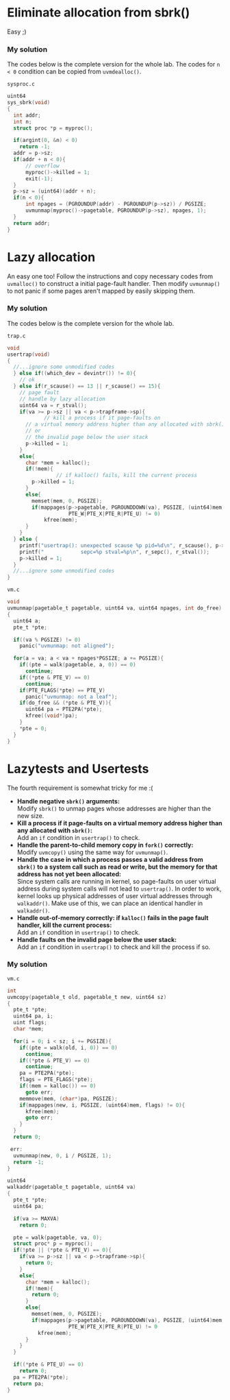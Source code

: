# Eliminate allocation from sbrk()

Easy ;)

### My solution

The codes below is the complete version for the whole lab.
The codes for `n < 0` condition can be copied from `uvmdealloc()`.

`sysproc.c`

```c
uint64
sys_sbrk(void)
{
  int addr;
  int n;
  struct proc *p = myproc();

  if(argint(0, &n) < 0)
    return -1;
  addr = p->sz;
  if(addr + n < 0){
      // overflow
      myproc()->killed = 1;
      exit(-1);
  }
  p->sz = (uint64)(addr + n);
  if(n < 0){
      int npages = (PGROUNDUP(addr) - PGROUNDUP(p->sz)) / PGSIZE;
      uvmunmap(myproc()->pagetable, PGROUNDUP(p->sz), npages, 1);
  }
  return addr;
}
```

# Lazy allocation

An easy one too! 
Follow the instructions and copy necessary codes from `uvmalloc()` to construct a initial page-fault handler. Then modify `uvmunmap()` to not panic if some pages aren't mapped by easily skipping them.

### My solution

The codes below is the complete version for the whole lab.

`trap.c`

```c
void
usertrap(void)
{
  //...ignore some unmodified codes
  } else if((which_dev = devintr()) != 0){
    // ok
  } else if(r_scause() == 13 || r_scause() == 15){
    // page fault
    // handle by lazy allocation
    uint64 va = r_stval();
    if(va >= p->sz || va < p->trapframe->sp){
			// kill a process if it page-faults on
      // a virtual memory address higher than any allocated with sbrk()
      // or
      // the invalid page below the user stack
      p->killed = 1;
    }
    else{
      char *mem = kalloc();
      if(!mem){
				// if kalloc() fails, kill the current process
        p->killed = 1;
      }
      else{
        memset(mem, 0, PGSIZE);
        if(mappages(p->pagetable, PGROUNDDOWN(va), PGSIZE, (uint64)mem,
                    PTE_W|PTE_X|PTE_R|PTE_U) != 0)
            kfree(mem);
      }
    }
  } else {
    printf("usertrap(): unexpected scause %p pid=%d\n", r_scause(), p->pid);
    printf("            sepc=%p stval=%p\n", r_sepc(), r_stval());
    p->killed = 1;
  }
  //...ignore some unmodified codes
}
```

`vm.c`

```c
void
uvmunmap(pagetable_t pagetable, uint64 va, uint64 npages, int do_free)
{
  uint64 a;
  pte_t *pte;

  if((va % PGSIZE) != 0)
    panic("uvmunmap: not aligned");

  for(a = va; a < va + npages*PGSIZE; a += PGSIZE){
    if((pte = walk(pagetable, a, 0)) == 0)
      continue;
    if((*pte & PTE_V) == 0)
      continue;
    if(PTE_FLAGS(*pte) == PTE_V)
      panic("uvmunmap: not a leaf");
    if(do_free && (*pte & PTE_V)){
      uint64 pa = PTE2PA(*pte);
      kfree((void*)pa);
    }
    *pte = 0;
  }
}
```


# Lazytests and Usertests

The fourth requirement is somewhat tricky for me :(

- **Handle negative `sbrk()` arguments:**\
Modify `sbrk()` to unmap pages whose addresses are higher than the new size.
- **Kill a process if it page-faults on a virtual memory address higher than any allocated with `sbrk()`:**\
Add an `if` condition in `usertrap()` to check.
- **Handle the parent-to-child memory copy in `fork()` correctly:**\
Modify `uvmcopy()` using the same way for `uvmunmap()`.
- **Handle the case in which a process passes a valid address from `sbrk()` to a system call such as read or write, but the memory for that address has not yet been allocated:**\
Since system calls are running in kernel, so page-faults on user virtual address during system calls will not lead to  `usertrap()`. In order to work, kernel looks up physical addresses of user virtual addresses through `walkaddr()`. Make use of this, we can place an identical handler in `walkaddr()`.
- **Handle out-of-memory correctly: if `kalloc()` fails in the page fault handler, kill the current process:**\
Add an `if` condition in `usertrap()` to check.
- **Handle faults on the invalid page below the user stack:**\
Add an `if` condition in `usertrap()` to check and kill the process if so.

### My solution

`vm.c`

```c
int
uvmcopy(pagetable_t old, pagetable_t new, uint64 sz)
{
  pte_t *pte;
  uint64 pa, i;
  uint flags;
  char *mem;

  for(i = 0; i < sz; i += PGSIZE){
    if((pte = walk(old, i, 0)) == 0)
      continue;
    if((*pte & PTE_V) == 0)
      continue;
    pa = PTE2PA(*pte);
    flags = PTE_FLAGS(*pte);
    if((mem = kalloc()) == 0)
      goto err;
    memmove(mem, (char*)pa, PGSIZE);
    if(mappages(new, i, PGSIZE, (uint64)mem, flags) != 0){
      kfree(mem);
      goto err;
    }
  }
  return 0;

 err:
  uvmunmap(new, 0, i / PGSIZE, 1);
  return -1;
}

uint64
walkaddr(pagetable_t pagetable, uint64 va)
{
  pte_t *pte;
  uint64 pa;

  if(va >= MAXVA)
    return 0;

  pte = walk(pagetable, va, 0);
  struct proc* p = myproc();
  if(!pte || (*pte & PTE_V) == 0){
    if(va >= p->sz || va < p->trapframe->sp){
      return 0;
    }
    else{
      char *mem = kalloc();
      if(!mem){
        return 0;
      }
      else{
        memset(mem, 0, PGSIZE);
        if(mappages(p->pagetable, PGROUNDDOWN(va), PGSIZE, (uint64)mem,
                    PTE_W|PTE_X|PTE_R|PTE_U) != 0
          kfree(mem);
      }
    }
  }

  if((*pte & PTE_U) == 0)
    return 0;
  pa = PTE2PA(*pte);
  return pa;
}
```
